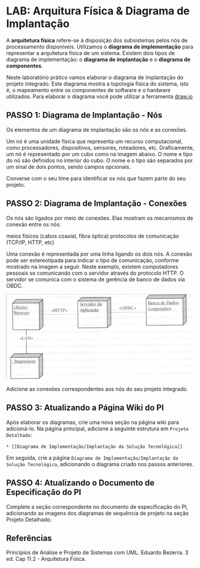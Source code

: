 # LAB: Arquitura Física & Diagrama de Implantação

A **arquitetura física** refere-se à disposição dos subsistemas pelos nós de processamento disponíveis.  Utilizamos o **diagrama de implementação** para representar a arquitetura física de um sistema. Existem dois tipos de diagrama de implementação: o **diagrama de implantação** e o **diagrama de componentes**.

Neste laboratório prático vamos elaborar o diagrama de implantação do projeto integrado. Este diagrama mostra a topologia física do sistema, isto é, o mapeamento entre os componentes de software e o hardware utilizados.  Para elaborar o diagrama você pode utilizar a ferramenta [draw.io](https://draw.io)

## PASSO 1: Diagrama de Implantação - Nós

Os elementos de um diagrama de implantação são os nós e as conexões.

Um nó é uma unidade física que representa um recurso computacional, como processadores, dispositivos, sensores, roteadores, etc. Graficamente, um nó é representado por um cubo como na imagem abaixo. O nome e tipo do nó são definidos no interior do cubo. O nome e o tipo são separados por um sinal de dois pontos, sendo campos opcionais.

Converse com o seu time para identificar os nós que fazem parte do seu projeto.

## PASSO 2: Diagrama de Implantação - Conexões

Os nós são ligados por meio de conexões. Elas mostram os mecanismos de conexão entre os nós:

 meios físicos (cabos coaxial, fibra óptica) 
protocolos de comunicação (TCP/IP, HTTP, etc)

Uma conexão é representada por uma linha ligando os dois nós. A conexão pode ser estereotipada para indicar o tipo de comunicação, conforme mostrado na imagem a seguir. Neste exemplo, existem computadores pessoais se comunicando com o servidor através do  protocolo HTTP. O servidor se comunica com o sistema de gerência de banco de dados via OBDC.

<img src="imagens/exemplo-diagrama-implantacao.png" width="600"/>

Adicione as conexões correspondentes aos nós do seu projeto integrado.

## PASSO 3: Atualizando a Página Wiki do PI

Após elaborar os diagramas, crie uma nova seção na página wiki para adicioná-lo. Na página principal, adicione a seguinte estrutura em `Projeto Detalhado`:

```
* [[Diagrama de Implementação/Implantação da Solução Tecnológica]]
```

Em seguida, crie a página `Diagrama de Implementação/Implantação da Solução Tecnológica`, adicionando o diagrama criado nos passos anteriores.

## PASSO 4: Atualizando o Documento de Especificação do PI

Complete a seção correspondente no documento de especificação do PI, adicionando as imagens dos diagramas de sequência de projeto na seção Projeto Detalhado.

## Referências

Princípios de Análise e Projeto de Sistemas com UML. Eduardo Bezerra. 3 ed. Cap 11.2 - Arquitetura Física.
